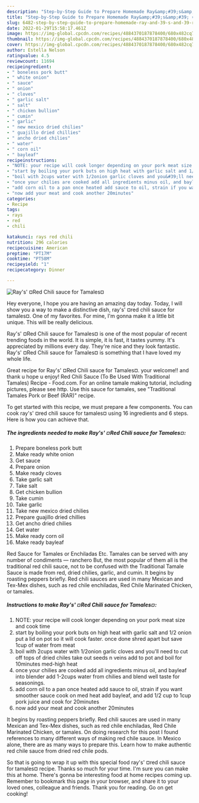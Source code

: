 ```yaml
---
description: "Step-by-Step Guide to Prepare Homemade Ray&amp;#39;s&amp;#39; ¤Red Chili sauce for Tamales¤"
title: "Step-by-Step Guide to Prepare Homemade Ray&amp;#39;s&amp;#39; ¤Red Chili sauce for Tamales¤"
slug: 6482-step-by-step-guide-to-prepare-homemade-ray-and-39-s-and-39-red-chili-sauce-for-tamales
date: 2022-01-29T15:58:17.461Z
image: https://img-global.cpcdn.com/recipes/4884370187878400/680x482cq70/rays-red-chili-sauce-for-tamales-recipe-main-photo.jpg
thumbnail: https://img-global.cpcdn.com/recipes/4884370187878400/680x482cq70/rays-red-chili-sauce-for-tamales-recipe-main-photo.jpg
cover: https://img-global.cpcdn.com/recipes/4884370187878400/680x482cq70/rays-red-chili-sauce-for-tamales-recipe-main-photo.jpg
author: Estella Nelson
ratingvalue: 4.5
reviewcount: 11694
recipeingredient:
- " boneless pork butt"
- " white onion"
- " sauce"
- " onion"
- " cloves"
- " garlic salt"
- " salt"
- " chicken bullion"
- " cumin"
- " garlic"
- " new mexico dried chilies"
- " guajillo dried chillies"
- " ancho dried chilies"
- " water"
- " corn oil"
- " bayleaf"
recipeinstructions:
- "NOTE: your recipe will cook longer depending on your pork meat size and cook time"
- "start by boiling your pork buts on high heat with garlic salt and 1/2 onion put a lid on pot so it will cook faster. once done shred apart but save 1cup of water from meat"
- "boil with 2cups water with 1/2onion garlic cloves and you&#39;ll need to cut off tops of dried chiles take out seeds n veins add to pot and boil for 10minutes med-high heat"
- "once your chilies are cooked add all ingredients minus oil, and bayleaf into blender add 1-2cups water from chilies and blend well taste for seasonings."
- "add corn oil to a pan once heated add sauce to oil, strain if you want smoother sauce cook on med heat add bayleaf, and add 1/2 cup to 1cup pork juice and cook for 20minutes"
- "now add your meat and cook another 20minutes"
categories:
- Recipe
tags:
- rays
- red
- chili

katakunci: rays red chili 
nutrition: 296 calories
recipecuisine: American
preptime: "PT17M"
cooktime: "PT58M"
recipeyield: "1"
recipecategory: Dinner

---
```



![Ray&#39;s&#39; ¤Red Chili sauce for Tamales¤](https://img-global.cpcdn.com/recipes/4884370187878400/680x482cq70/rays-red-chili-sauce-for-tamales-recipe-main-photo.jpg)

Hey everyone, I hope you are having an amazing day today. Today, I will show you a way to make a distinctive dish, ray&#39;s&#39; ¤red chili sauce for tamales¤. One of my favorites. For mine, I'm gonna make it a little bit unique. This will be really delicious.

Ray&#39;s&#39; ¤Red Chili sauce for Tamales¤ is one of the most popular of recent trending foods in the world. It is simple, it is fast, it tastes yummy. It's appreciated by millions every day. They're nice and they look fantastic. Ray&#39;s&#39; ¤Red Chili sauce for Tamales¤ is something that I have loved my whole life.

Great recipe for Ray&#39;s&#39; ¤Red Chili sauce for Tamales¤. your welcome!! and thank u hope u enjoy! Red Chili Sauce (To Be Used With Traditional Tamales) Recipe - Food.com. For an online tamale making tutorial, including pictures, please see http. Use this sauce for tamales, see &#34;Traditional Tamales Pork or Beef (RAR)&#34; recipe.


To get started with this recipe, we must prepare a few components. You can cook ray&#39;s&#39; ¤red chili sauce for tamales¤ using 16 ingredients and 6 steps. Here is how you can achieve that.

<!--inarticleads1-->

##### The ingredients needed to make Ray&#39;s&#39; ¤Red Chili sauce for Tamales¤:

1. Prepare  boneless pork butt
1. Make ready  white onion
1. Get  sauce
1. Prepare  onion
1. Make ready  cloves
1. Take  garlic salt
1. Take  salt
1. Get  chicken bullion
1. Take  cumin
1. Take  garlic
1. Take  new mexico dried chilies
1. Prepare  guajillo dried chillies
1. Get  ancho dried chilies
1. Get  water
1. Make ready  corn oil
1. Make ready  bayleaf


Red Sauce for Tamales or Enchiladas Etc. Tamales can be served with any number of condiments — ranchero But, the most popular of them all is the traditional red chili sauce, not to be confused with the Traditional Tamale Sauce is made from red, dried chilies, garlic, and cumin. It begins by roasting peppers briefly. Red chili sauces are used in many Mexican and Tex-Mex dishes, such as red chile enchiladas, Red Chile Marinated Chicken, or tamales. 

<!--inarticleads2-->

##### Instructions to make Ray&#39;s&#39; ¤Red Chili sauce for Tamales¤:

1. NOTE: your recipe will cook longer depending on your pork meat size and cook time
1. start by boiling your pork buts on high heat with garlic salt and 1/2 onion put a lid on pot so it will cook faster. once done shred apart but save 1cup of water from meat
1. boil with 2cups water with 1/2onion garlic cloves and you&#39;ll need to cut off tops of dried chiles take out seeds n veins add to pot and boil for 10minutes med-high heat
1. once your chilies are cooked add all ingredients minus oil, and bayleaf into blender add 1-2cups water from chilies and blend well taste for seasonings.
1. add corn oil to a pan once heated add sauce to oil, strain if you want smoother sauce cook on med heat add bayleaf, and add 1/2 cup to 1cup pork juice and cook for 20minutes
1. now add your meat and cook another 20minutes


It begins by roasting peppers briefly. Red chili sauces are used in many Mexican and Tex-Mex dishes, such as red chile enchiladas, Red Chile Marinated Chicken, or tamales. On doing research for this post I found references to many different ways of making red chile sauce. In Mexico alone, there are as many ways to prepare this. Learn how to make authentic red chile sauce from dried red chile pods. 

So that is going to wrap it up with this special food ray&#39;s&#39; ¤red chili sauce for tamales¤ recipe. Thanks so much for your time. I'm sure you can make this at home. There's gonna be interesting food at home recipes coming up. Remember to bookmark this page in your browser, and share it to your loved ones, colleague and friends. Thank you for reading. Go on get cooking!
